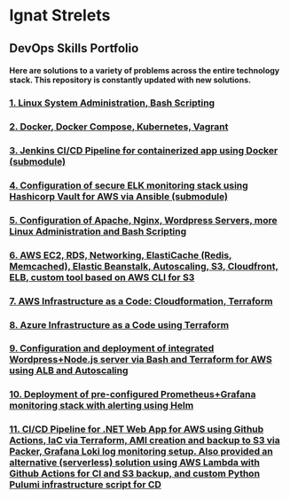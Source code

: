 # Ignat Strelets 
## DevOps Skills Portfolio

#### Here are solutions to a variety of problems across the entire technology stack. This repository is constantly updated with new solutions.

### [1. Linux System Administration, Bash Scripting](1.Linux)
### [2. Docker, Docker Compose, Kubernetes, Vagrant](2.Containers-VMs)
### [3. Jenkins CI/CD Pipeline for containerized app using Docker (submodule)](3.Jenkins)
### [4. Configuration of secure ELK monitoring stack using Hashicorp Vault for AWS via Ansible (submodule)](4.Ansible)
### [5. Configuration of Apache, Nginx, Wordpress Servers, more Linux Administration and Bash Scripting](5.Extras)
### [6. AWS EC2, RDS, Networking, ElastiCache (Redis, Memcached), Elastic Beanstalk, Autoscaling, S3, Cloudfront, ELB, custom tool based on AWS CLI for S3](6.AWS)
### [7. AWS Infrastructure as a Code: Cloudformation, Terraform](7.Cloudformation-Terraform)
### [8. Azure Infrastructure as a Code using Terraform](8.Azure)
### [9. Configuration and deployment of integrated Wordpress+Node.js server via Bash and Terraform for AWS using ALB and Autoscaling](9.Terraform-Bash)
### [10. Deployment of pre-configured Prometheus+Grafana monitoring stack with alerting using Helm ](10.Monitoring)
### [11. CI/CD Pipeline for .NET Web App for AWS using Github Actions, IaC via Terraform, AMI creation and backup to S3 via Packer, Grafana Loki log monitoring setup. Also provided an alternative (serverless) solution using AWS Lambda with Github Actions for CI and S3 backup, and custom Python Pulumi infrastructure script for CD](11..NET-CI-CD-IaC)

